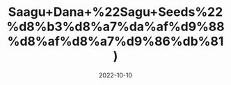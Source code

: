 ---
title: 'Saagu+Dana+%22Sagu+Seeds%22%d8%b3%d8%a7%da%af%d9%88%d8%af%d8%a7%d9%86%db%81)'
date: '2022-10-10' 
metatag: '' 
inventory: '0' 
draft: false 
# meta description 
shortDescripton: 'Sago+provides+antioxidants+and+resistant+starch%2c+and+it+may+be+linked+to+health+benefits%2c+including%ef%bf%bdreducing+your+risk+factors+for+heart+disease+and+improving+exercise+performance.'
description: 'Seed'
longdescription: ''
featured: True
# product Price
price: '100.0'
# Product Short Description
shortDescription: 'Sago+provides+antioxidants+and+resistant+starch%2c+and+it+may+be+linked+to+health+benefits%2c+including%ef%bf%bdreducing+your+risk+factors+for+heart+disease+and+improving+exercise+performance.'
productID: '50A56766-9C2A-ED11-9968-005056B3A416'
type: 'products'
category: 'Seed' 
thumnailproduct: 'https://eraconnect.blob.core.windows.net/product-images/aminsaddiquidawakhana/50A56766-9C2A-ED11-9968-005056B3A416.webp' 
images:
  - image: 'https://eraconnect.blob.core.windows.net/product-images/aminsaddiquidawakhana/50A56766-9C2A-ED11-9968-005056B3A416.webp'  
Variants:
---
